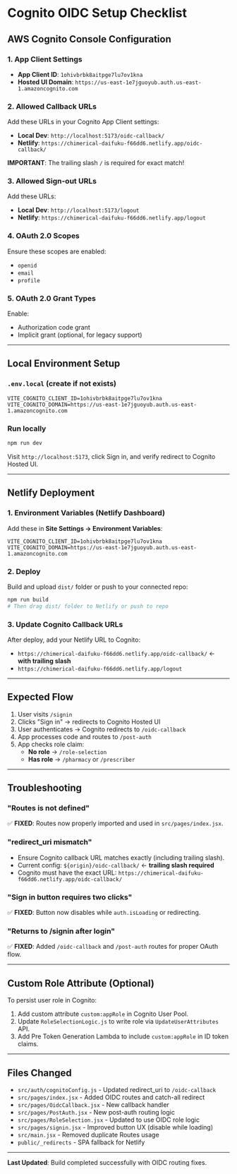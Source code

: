 # Cognito OIDC Setup Checklist

## AWS Cognito Console Configuration

### 1. App Client Settings
- **App Client ID**: `1ohivbrbk8aitpge7lu7ov1kna`
- **Hosted UI Domain**: `https://us-east-1e7jguoyub.auth.us-east-1.amazoncognito.com`

### 2. Allowed Callback URLs
Add these URLs in your Cognito App Client settings:
- **Local Dev**: `http://localhost:5173/oidc-callback/`
- **Netlify**: `https://chimerical-daifuku-f66dd6.netlify.app/oidc-callback/`

**IMPORTANT**: The trailing slash `/` is required for exact match!

### 3. Allowed Sign-out URLs
Add these URLs:
- **Local Dev**: `http://localhost:5173/logout`
- **Netlify**: `https://chimerical-daifuku-f66dd6.netlify.app/logout`

### 4. OAuth 2.0 Scopes
Ensure these scopes are enabled:
- `openid`
- `email`
- `profile`

### 5. OAuth 2.0 Grant Types
Enable:
- Authorization code grant
- Implicit grant (optional, for legacy support)

---

## Local Environment Setup

### `.env.local` (create if not exists)
```env
VITE_COGNITO_CLIENT_ID=1ohivbrbk8aitpge7lu7ov1kna
VITE_COGNITO_DOMAIN=https://us-east-1e7jguoyub.auth.us-east-1.amazoncognito.com
```

### Run locally
```powershell
npm run dev
```
Visit `http://localhost:5173`, click Sign in, and verify redirect to Cognito Hosted UI.

---

## Netlify Deployment

### 1. Environment Variables (Netlify Dashboard)
Add these in **Site Settings → Environment Variables**:
```
VITE_COGNITO_CLIENT_ID=1ohivbrbk8aitpge7lu7ov1kna
VITE_COGNITO_DOMAIN=https://us-east-1e7jguoyub.auth.us-east-1.amazoncognito.com
```

### 2. Deploy
Build and upload `dist/` folder or push to your connected repo:
```powershell
npm run build
# Then drag dist/ folder to Netlify or push to repo
```

### 3. Update Cognito Callback URLs
After deploy, add your Netlify URL to Cognito:
- `https://chimerical-daifuku-f66dd6.netlify.app/oidc-callback/` ← **with trailing slash**
- `https://chimerical-daifuku-f66dd6.netlify.app/logout`

---

## Expected Flow

1. User visits `/signin`
2. Clicks "Sign in" → redirects to Cognito Hosted UI
3. User authenticates → Cognito redirects to `/oidc-callback`
4. App processes code and routes to `/post-auth`
5. App checks role claim:
   - **No role** → `/role-selection`
   - **Has role** → `/pharmacy` or `/prescriber`

---

## Troubleshooting

### "Routes is not defined"
✅ **FIXED**: Routes now properly imported and used in `src/pages/index.jsx`.

### "redirect_uri mismatch"
- Ensure Cognito callback URL matches exactly (including trailing slash).
- Current config: `${origin}/oidc-callback/` ← **trailing slash required**
- Cognito must have the exact URL: `https://chimerical-daifuku-f66dd6.netlify.app/oidc-callback/`

### "Sign in button requires two clicks"
✅ **FIXED**: Button now disables while `auth.isLoading` or redirecting.

### "Returns to /signin after login"
✅ **FIXED**: Added `/oidc-callback` and `/post-auth` routes for proper OAuth flow.

---

## Custom Role Attribute (Optional)

To persist user role in Cognito:
1. Add custom attribute `custom:appRole` in Cognito User Pool.
2. Update `RoleSelectionLogic.js` to write role via `UpdateUserAttributes` API.
3. Add Pre Token Generation Lambda to include `custom:appRole` in ID token claims.

---

## Files Changed
- `src/auth/cognitoConfig.js` - Updated redirect_uri to `/oidc-callback`
- `src/pages/index.jsx` - Added OIDC routes and catch-all redirect
- `src/pages/OidcCallback.jsx` - New callback handler
- `src/pages/PostAuth.jsx` - New post-auth routing logic
- `src/pages/RoleSelection.jsx` - Updated to use OIDC role logic
- `src/pages/signin.jsx` - Improved button UX (disable while loading)
- `src/main.jsx` - Removed duplicate Routes usage
- `public/_redirects` - SPA fallback for Netlify

---

**Last Updated**: Build completed successfully with OIDC routing fixes.
